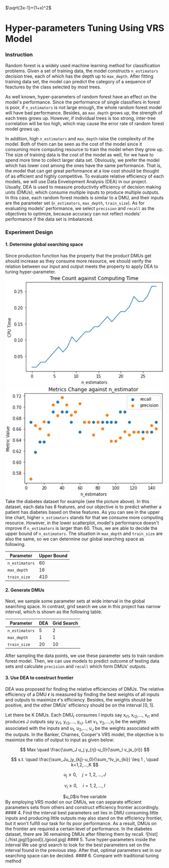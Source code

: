 $\sqrt{3x-1}+(1+x)^2$
# Hyper-parameters Tuning Using VRS Model
### Instruction
Random forest is a widely used machine learning method for classification problems. Given a set of training data, the model constructs `n_estimators` decision tree, each of which has the depth up to `max_depth`. After fitting training data set, the model can predict the category of a sequence of feactures by the class selected by most trees.

As well known, hyper-parameters of random forest have an effect on the model's performance. Since the performance of single classifiers in forest is poor, if `n_estimators` is not large enough, the whole random forest model will have bad performance. Besides, as `max_depth` grows up, the strength of each trees grows up. However, if individual trees is too strong, inter-tree correlation will be too high, which may cause the error rate of random forest model grows up.

In addition, high `n_estimators` and `max_depth` raise the complexity of the model. Both of them can be seen as the cost of the model since it consuming more computing resource to train the model when they grow up. The size of training data is the cost of the model as well, for we have to spend more time to collect larger data set. Obviously, we prefer the model which has lower cost among the ones have the same performance. That is, the model that can get great performance at a low cost should be thought of as efficient and highly competitive. To evaluate relative efficiency of each models, we will use Data Envelopment Analysis (DEA) in our project. Usually, DEA is used to measure productivity efficiency of decision making units (DMUs), which consume multiple inputs to produce multiple outputs. In this case, each random forest models is similar to a DMU, and their inputs are the parameter set (`n_estimators`, `max_depth`, `train_size`). As for evaluating models' performance, we select `precision` and `recall` as the objectives to optimize, because accuracy can not reflect models' performance if the data set is imbalanced.

### Experiment Design
#### 1. Determine global searching space
Since production function has the property that the product DMUs get should increase as they consume more resource, we should verify the relation between our input and output meets the property to apply DEA to tuning hyper-parameter.
![cpu_time](./cpu_time.jpg)
![metrics_change](./metrics_change.jpg)
Take the diabetes dataset for example (see the picture above). In this dataset, each data has 8 features, and our objective is to predict whether a patient has diabetes based on these features. As you can see in the upper line chart, higher `n_estimators` stands for that we consume more computing resource. However, in the lower scatterplot, model's performance doesn't improve if `n_estimators` is larger than 60. Thus, we are able to decide the upper bound of `n_estimators`. The situation in `max_depth` and `train_size` are also the same, so we can determine our global searching space as following.

Parameter  | Upper Bound
------------- | -------------
 `n_estimators` | 60
`max_depth`  | 16
`train_size`  | 410


#### 2. Generate DMUs
Next, we sample some parameter sets at wide interval in the global searching space. In contrast, grid search we use in this project has narrow interval, which is shown as the following table.

Parameter  | DEA | Grid Search
------------- | ------------- | -------------
 `n_estimators` | 5 | 2
`max_depth`  | 1 | 1
`train_size`  | 20 | 10

After sampling the data points, we use these parameter sets to train random forest model. Then, we can use models to predict outcome of testing data sets and calculate `precision` and `recall` which form DMUs' outputs. 
#### 3. Use DEA to construct frontier
DEA was proposed for finding the relative efficiencies of DMUs. The relative efficiency of a DMU **r** is measured by finding the best weights of all inputs and outputs to maximize **r**'s efficiency. Besides, the weights should be positive, and the other DMUs' efficiency should be on the interval [0, 1].

Let there be K DMUs. Each DMU<sub>r</sub> consumes I inputs say x<sub>r1</sup></sub>, x<sub>r2</sup></sub>,..., x<sub>rI</sup></sub> and produces J outputs say y<sub>r1</sup></sub>, y<sub>r2</sup></sub>,..., y<sub>rJ</sup></sub>. Let v<sub>1</sup></sub>, v<sub>2</sup></sub>,...,v<sub>I</sup></sub> be the weights associated with the inputs and u<sub>1</sup></sub>, u<sub>2</sup></sub>,..., u<sub>J</sup></sub> be the weights associated with the outputs. In the Banker, Charnes, Cooper's VRS model, the objective is to maximize the ratio of output to input as given below:

$$ Max \quad \frac{\sum_J u_j y_{rj}-u_0}{\sum_I v_jx_{ri}} $$

$$ s.t. \quad \frac{\sum_Ju_jy_{kj}-u_0}{\sum_^Iv_jx_{ki}} \leq 1 , \quad k=1,2,...,K $$

$$ u_j \geq 0 , \quad j=1,2,...,J $$

$$ v_i \geq 0 , \quad i=1,2,...,I $$
<center>$u_0$is free variable</center>
By employing VRS model on our DMUs, we can separate efficient parameters sets from others and construct efficiency frontier accordingly.
#### 4. Find the interval best parameters set lies in
DMU consuming little inputs and producing little outputs may also stand on the efficiency frontier, but it won't fulfill our task for its poor performance. As a result, DMUs on the frontier are required a certain level of performance. In the diabetes dataset, there are 36 remaining DMUs after filtering them by recall.
![hist](./hist.jpg)![good](./good.jpg)
#### 5. Tune hyper-parameters inside the interval
We use grid search to look for the best parameters set on the interval found in the previous step. After that, optimal parameters set in our searching space can be decided.
#### 6. Compare with traditional tuning method